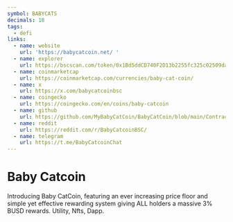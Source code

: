 ```yaml
---
symbol: BABYCATS
decimals: 18
tags:
  - defi
links:
  - name: website
    url: 'https://babycatcoin.net/ '
  - name: explorer
    url: https://bscscan.com/token/0x1Bd5ddCD740F2D13b2255fc325c02509da35C4e4
  - name: coinmarketcap
    url: https://coinmarketcap.com/currencies/baby-cat-coin/
  - name: x
    url: https://x.com/babycatcoinbsc
  - name: coingecko
    url: https://coingecko.com/en/coins/baby-catcoin
  - name: github
    url: https://github.com/MyBabyCatCoin/BabyCatCoin/blob/main/Contract
  - name: reddit
    url: https://reddit.com/r/BabyCatcoinBSC/
  - name: telegram
    url: https://t.me/BabyCatcoinChat
---
```


# Baby Catcoin

Introducing Baby CatCoin, featuring an ever increasing price floor and simple yet effective rewarding system giving ALL holders a massive 3% BUSD rewards. Utility, Nfts, Dapp.
